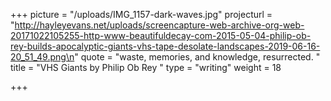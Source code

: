 +++
picture = "/uploads/IMG_1157-dark-waves.jpg"
projecturl = "http://hayleyevans.net/uploads/screencapture-web-archive-org-web-20171022105255-http-www-beautifuldecay-com-2015-05-04-philip-ob-rey-builds-apocalyptic-giants-vhs-tape-desolate-landscapes-2019-06-16-20_51_49.png\n"
quote = "waste, memories, and knowledge, resurrected. "
title = "VHS Giants by Philip Ob Rey "
type = "writing"
weight = 18

+++
